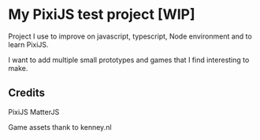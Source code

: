 # My PixiJS test project [WIP]

Project I use to improve on javascript, typescript, Node environment and to learn PixiJS.

I want to add multiple small prototypes and games that I find interesting to make.


## Credits

PixiJS
MatterJS

Game assets thank to kenney.nl
